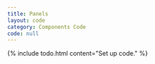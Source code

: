```yaml
---
title: Panels
layout: code
category: Components Code
code: null
---
```


{% include todo.html content="Set up code." %}
